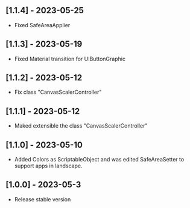 ## [1.1.4] - 2023-05-25

- Fixed SafeAreaApplier

## [1.1.3] - 2023-05-19

- Fixed Material transition for UIButtonGraphic

## [1.1.2] - 2023-05-12

- Fix class "CanvasScalerController"

## [1.1.1] - 2023-05-12

- Maked extensible the class "CanvasScalerController"

## [1.1.0] - 2023-05-10

- Added Colors as ScriptableObject and was edited SafeAreaSetter to support apps in landscape.

## [1.0.0] - 2023-05-3

- Release stable version